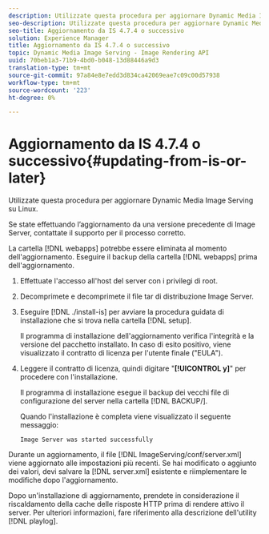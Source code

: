 ```yaml
---
description: Utilizzate questa procedura per aggiornare Dynamic Media Image Serving su Linux.
seo-description: Utilizzate questa procedura per aggiornare Dynamic Media Image Serving su Linux.
seo-title: Aggiornamento da IS 4.7.4 o successivo
solution: Experience Manager
title: Aggiornamento da IS 4.7.4 o successivo
topic: Dynamic Media Image Serving - Image Rendering API
uuid: 70beb1a3-71b9-4bd0-b048-13d88446a9d3
translation-type: tm+mt
source-git-commit: 97a84e8e7edd3d834ca42069eae7c09c00d57938
workflow-type: tm+mt
source-wordcount: '223'
ht-degree: 0%

---
```



# Aggiornamento da IS 4.7.4 o successivo{#updating-from-is-or-later}

Utilizzate questa procedura per aggiornare Dynamic Media Image Serving su Linux.

Se state effettuando l’aggiornamento da una versione precedente di Image Server, contattate il supporto per il processo corretto.

La cartella [!DNL webapps] potrebbe essere eliminata al momento dell&#39;aggiornamento. Eseguire il backup della cartella [!DNL webapps] prima dell&#39;aggiornamento.

1. Effettuate l&#39;accesso all&#39;host del server con i privilegi di root.
1. Decomprimete e decomprimete il file tar di distribuzione Image Server.
1. Eseguire [!DNL ./install-is] per avviare la procedura guidata di installazione che si trova nella cartella [!DNL setup].

   Il programma di installazione dell&#39;aggiornamento verifica l&#39;integrità e la versione del pacchetto installato. In caso di esito positivo, viene visualizzato il contratto di licenza per l&#39;utente finale (&quot;EULA&quot;).
1. Leggere il contratto di licenza, quindi digitare &quot;**[!UICONTROL y]**&quot; per procedere con l&#39;installazione.

   Il programma di installazione esegue il backup dei vecchi file di configurazione del server nella cartella [!DNL BACKUP/].

   Quando l&#39;installazione è completa viene visualizzato il seguente messaggio:

   `Image Server was started successfully`

Durante un aggiornamento, il file [!DNL ImageServing/conf/server.xml] viene aggiornato alle impostazioni più recenti. Se hai modificato o aggiunto dei valori, devi salvare la [!DNL server.xml] esistente e riimplementare le modifiche dopo l&#39;aggiornamento.

Dopo un&#39;installazione di aggiornamento, prendete in considerazione il riscaldamento della cache delle risposte HTTP prima di rendere attivo il server. Per ulteriori informazioni, fare riferimento alla descrizione dell&#39;utility [!DNL playlog].
